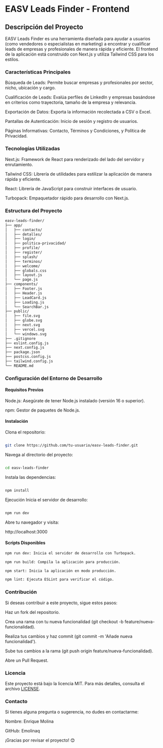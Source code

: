 # EASV Leads Finder - Frontend

## Descripción del Proyecto

EASV Leads Finder es una herramienta diseñada para ayudar a usuarios (como vendedores o especialistas en marketing) a encontrar y cualificar leads de empresas y profesionales de manera rápida y eficiente. El frontend de la aplicación está construido con Next.js y utiliza Tailwind CSS para los estilos.

### Características Principales

Búsqueda de Leads: Permite buscar empresas y profesionales por sector, nicho, ubicación y cargo.

Cualificación de Leads: Evalúa perfiles de LinkedIn y empresas basándose en criterios como trayectoria, tamaño de la empresa y relevancia.

Exportación de Datos: Exporta la información recolectada a CSV o Excel.

Pantallas de Autenticación: Inicio de sesión y registro de usuarios.

Páginas Informativas: Contacto, Términos y Condiciones, y Política de Privacidad.

### Tecnologías Utilizadas
Next.js: Framework de React para renderizado del lado del servidor y enrutamiento.

Tailwind CSS: Librería de utilidades para estilizar la aplicación de manera rápida y eficiente.

React: Librería de JavaScript para construir interfaces de usuario.

Turbopack: Empaquetador rápido para desarrollo con Next.js.

### Estructura del Proyecto
```bash
easv-leads-finder/
├── app/
│   ├── contacto/
│   ├── detalles/
│   ├── login/
│   ├── politica-privacidad/
│   ├── profile/
│   ├── register/
│   ├── splash/
│   ├── terminos/
│   ├── welcome/
│   ├── globals.css
│   ├── layout.js
│   └── page.js
├── components/
│   ├── Footer.js
│   ├── Header.js
│   ├── LeadCard.js
│   ├── Loading.js
│   └── SearchBar.js
├── public/
│   ├── file.svg
│   ├── globe.svg
│   ├── next.svg
│   ├── vercel.svg
│   └── windows.svg
├── .gitignore
├── eslint.config.js
├── next.config.js
├── package.json
├── postcss.config.js
├── tailwind.config.js
└── README.md
```

### Configuración del Entorno de Desarrollo

#### Requisitos Previos

Node.js: Asegúrate de tener Node.js instalado (versión 16 o superior).

npm: Gestor de paquetes de Node.js.

#### Instalación

Clona el repositorio:
```bash

git clone https://github.com/tu-usuario/easv-leads-finder.git
```
Navega al directorio del proyecto:
```bash

cd easv-leads-finder
```
Instala las dependencias:
```bash

npm install
```
Ejecución
Inicia el servidor de desarrollo:
```bash

npm run dev
```
Abre tu navegador y visita:

http://localhost:3000

#### Scripts Disponibles

```bash
npm run dev: Inicia el servidor de desarrollo con Turbopack.

npm run build: Compila la aplicación para producción.

npm start: Inicia la aplicación en modo producción.

npm lint: Ejecuta ESLint para verificar el código.
```

### Contribución

Si deseas contribuir a este proyecto, sigue estos pasos:

Haz un fork del repositorio.

Crea una rama con tu nueva funcionalidad (git checkout -b feature/nueva-funcionalidad).

Realiza tus cambios y haz commit (git commit -m 'Añade nueva funcionalidad').

Sube tus cambios a la rama (git push origin feature/nueva-funcionalidad).

Abre un Pull Request.

### Licencia
Este proyecto está bajo la licencia MIT. Para más detalles, consulta el archivo [LICENSE](https://chat.deepseek.com/a/chat/s/LICENSE).

### Contacto
Si tienes alguna pregunta o sugerencia, no dudes en contactarme:

Nombre: Enrique Molina 

GitHub: Emolinaq

¡Gracias por revisar el proyecto! 😊